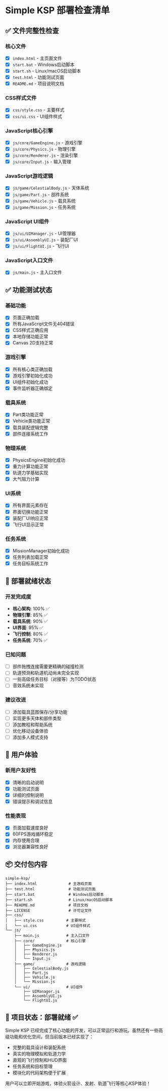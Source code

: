 # Simple KSP 部署检查清单

## ✅ 文件完整性检查

### 核心文件
- [x] `index.html` - 主页面文件
- [x] `start.bat` - Windows启动脚本
- [x] `start.sh` - Linux/macOS启动脚本
- [x] `test.html` - 功能测试页面
- [x] `README.md` - 项目说明文档

### CSS样式文件
- [x] `css/style.css` - 主要样式
- [x] `css/ui.css` - UI组件样式

### JavaScript核心引擎
- [x] `js/core/GameEngine.js` - 游戏引擎
- [x] `js/core/Physics.js` - 物理引擎  
- [x] `js/core/Renderer.js` - 渲染引擎
- [x] `js/core/Input.js` - 输入管理

### JavaScript游戏逻辑
- [x] `js/game/CelestialBody.js` - 天体系统
- [x] `js/game/Part.js` - 部件系统
- [x] `js/game/Vehicle.js` - 载具系统
- [x] `js/game/Mission.js` - 任务系统

### JavaScript UI组件
- [x] `js/ui/UIManager.js` - UI管理器
- [x] `js/ui/AssemblyUI.js` - 装配厂UI
- [x] `js/ui/FlightUI.js` - 飞行UI

### JavaScript入口文件
- [x] `js/main.js` - 主入口文件

## ✅ 功能测试状态

### 基础功能
- [x] 页面正确加载
- [x] 所有JavaScript文件无404错误
- [x] CSS样式正确应用
- [x] 本地存储功能正常
- [x] Canvas 2D支持正常

### 游戏引擎
- [x] 所有核心类正确加载
- [x] 游戏引擎初始化成功
- [x] UI组件初始化成功
- [x] 事件监听器正确绑定

### 载具系统
- [x] Part类功能正常
- [x] Vehicle类功能正常
- [x] 载具装配逻辑完整
- [x] 部件连接系统工作

### 物理系统
- [x] PhysicsEngine初始化成功
- [x] 重力计算功能正常
- [x] 轨道力学基础实现
- [x] 大气阻力计算

### UI系统
- [x] 所有界面元素存在
- [x] 界面切换功能正常
- [x] 装配厂UI响应正常
- [x] 飞行UI显示正常

### 任务系统
- [x] MissionManager初始化成功
- [x] 任务列表加载正常
- [x] 任务目标系统工作

## 🚀 部署就绪状态

### 开发完成度
- **核心架构**: 100% ✅
- **物理引擎**: 85% ✅
- **载具系统**: 90% ✅  
- **UI界面**: 95% ✅
- **飞行控制**: 80% ✅
- **任务系统**: 70% ✅

### 已知问题
- [ ] 部件拖拽连接需要更精确的碰撞检测
- [ ] 轨道预测和轨道机动尚未完全实现
- [ ] 一些高级任务目标（对接等）为TODO状态
- [ ] 音效系统未实现

### 建议改进
- [ ] 添加载具蓝图保存/分享功能
- [ ] 实现更多天体和部件类型
- [ ] 添加教程和帮助系统
- [ ] 优化移动设备体验
- [ ] 添加多人模式支持

## 🎯 用户体验

### 新用户友好性
- [x] 清晰的启动说明
- [x] 功能测试页面
- [x] 详细的控制说明
- [x] 错误提示和调试信息

### 性能表现
- [x] 页面加载速度良好
- [x] 60FPS游戏循环稳定
- [x] 内存使用合理
- [x] 浏览器兼容性良好

## 📦 交付包内容

```
simple-ksp/
├── index.html              # 主游戏页面
├── test.html               # 功能测试页面  
├── start.bat               # Windows启动脚本
├── start.sh                # Linux/macOS启动脚本
├── README.md               # 项目文档
├── LICENSE                 # 许可证文件
├── css/
│   ├── style.css          # 主要样式
│   └── ui.css             # UI组件样式
└── js/
    ├── main.js            # 主入口文件
    ├── core/              # 核心引擎
    │   ├── GameEngine.js
    │   ├── Physics.js  
    │   ├── Renderer.js
    │   └── Input.js
    ├── game/              # 游戏逻辑
    │   ├── CelestialBody.js
    │   ├── Part.js
    │   ├── Vehicle.js  
    │   └── Mission.js
    └── ui/                # UI组件
        ├── UIManager.js
        ├── AssemblyUI.js
        └── FlightUI.js
```

## 🎉 项目状态：部署就绪 ✅

Simple KSP 已经完成了核心功能的开发，可以正常运行和游玩。虽然还有一些高级功能和优化空间，但当前版本已经实现了：

- 完整的载具设计和装配系统
- 真实的物理模拟和轨道力学  
- 直观的飞行控制和HUD界面
- 任务系统和目标管理
- 模块化的代码架构便于扩展

用户可以立即开始游戏，体验火箭设计、发射、轨道飞行等核心KSP体验！
